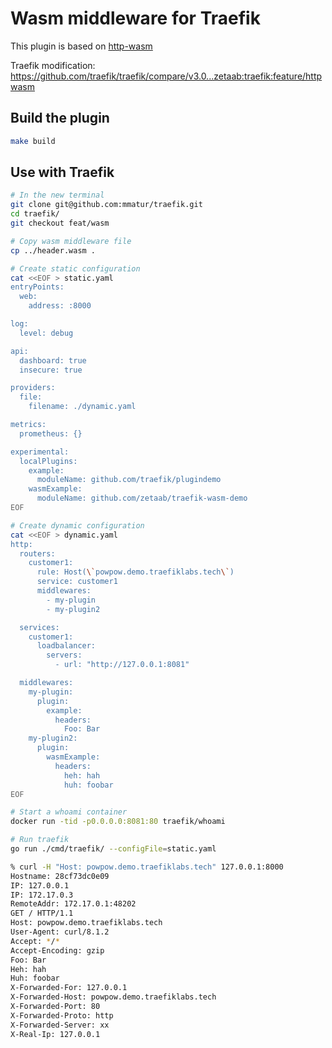 # Wasm middleware for Traefik

This plugin is based on [http-wasm](https://github.com/http-wasm/http-wasm-guest-tinygo)

Traefik modification: https://github.com/traefik/traefik/compare/v3.0...zetaab:traefik:feature/httpwasm

## Build the plugin

```bash
make build
```

## Use with Traefik

```bash
# In the new terminal
git clone git@github.com:mmatur/traefik.git
cd traefik/
git checkout feat/wasm

# Copy wasm middleware file
cp ../header.wasm .

# Create static configuration
cat <<EOF > static.yaml
entryPoints:
  web:
    address: :8000

log:
  level: debug

api:
  dashboard: true
  insecure: true

providers:
  file:
    filename: ./dynamic.yaml

metrics:
  prometheus: {}

experimental:
  localPlugins:
    example:
      moduleName: github.com/traefik/plugindemo
    wasmExample:
      moduleName: github.com/zetaab/traefik-wasm-demo
EOF

# Create dynamic configuration 
cat <<EOF > dynamic.yaml
http:
  routers:
    customer1:
      rule: Host(\`powpow.demo.traefiklabs.tech\`)
      service: customer1
      middlewares:
        - my-plugin
        - my-plugin2

  services:
    customer1:
      loadbalancer:
        servers:
          - url: "http://127.0.0.1:8081"

  middlewares:
    my-plugin:
      plugin:
        example:
          headers:
            Foo: Bar
    my-plugin2:
      plugin:
        wasmExample:
          headers:
            heh: hah
            huh: foobar
EOF

# Start a whoami container
docker run -tid -p0.0.0.0:8081:80 traefik/whoami

# Run traefik
go run ./cmd/traefik/ --configFile=static.yaml
```

```bash
% curl -H "Host: powpow.demo.traefiklabs.tech" 127.0.0.1:8000
Hostname: 28cf73dc0e09
IP: 127.0.0.1
IP: 172.17.0.3
RemoteAddr: 172.17.0.1:48202
GET / HTTP/1.1
Host: powpow.demo.traefiklabs.tech
User-Agent: curl/8.1.2
Accept: */*
Accept-Encoding: gzip
Foo: Bar
Heh: hah
Huh: foobar
X-Forwarded-For: 127.0.0.1
X-Forwarded-Host: powpow.demo.traefiklabs.tech
X-Forwarded-Port: 80
X-Forwarded-Proto: http
X-Forwarded-Server: xx
X-Real-Ip: 127.0.0.1
```
